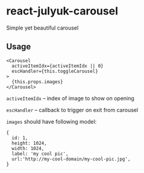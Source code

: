 # react-julyuk-carousel
Simple yet beautiful carousel

## Usage

    <Carousel
      activeItemIdx={activeItemIdx || 0}
      escHandler={this.toggleCarousel}
    >
      {this.props.images}
    </Carousel>

`activeItemIdx` – index of image to show on opening

`escHandler` – callback to trigger on exit from carousel

`images` should have following model:

    {
      id: 1,
      height: 1024,
      width: 1024,
      label: 'my cool pic',
      url:'http://my-cool-domain/my-cool-pic.jpg',
    }
